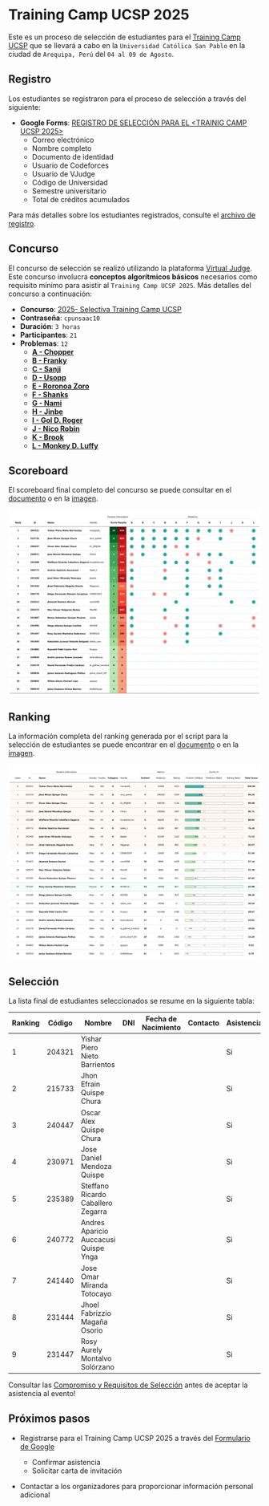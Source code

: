# Training Camp UCSP 2025

Este es un proceso de selección de estudiantes para el [Training Camp UCSP](https://cs.ucsp.edu.pe/cursos/training-camp/) que se llevará a cabo en la `Universidad Católica San Pablo` en la ciudad de `Arequipa, Perú` del `04 al 09 de Agosto`.

## Registro

Los estudiantes se registraron para el proceso de selección a través del siguiente:

- **Google Forms**: [REGISTRO DE SELECCIÓN PARA EL <TRAINIG CAMP UCSP 2025>](https://docs.google.com/forms/d/e/1FAIpQLSedQcb7Df4C2y02l3x0Rj5aw9RWKP2xsvT0-nOMzJh4MYmb6w/viewform?usp=dialog)
  - Correo electrónico
  - Nombre completo
  - Documento de identidad
  - Usuario de Codeforces
  - Usuario de VJudge
  - Código de Universidad
  - Semestre universitario
  - Total de créditos acumulados


Para más detalles sobre los estudiantes registrados, consulte el [archivo de registro](registered.csv).

## Concurso

El concurso de selección se realizó utilizando la plataforma [Virtual Judge](https://vjudge.net/). Este concurso involucra **conceptos algorítmicos básicos** necesarios como requisito mínimo para asistir al `Training Camp UCSP 2025`. Más detalles del concurso a continuación:

- **Concurso**: [2025- Selectiva Training Camp UCSP](https://vjudge.net/contest/725715)
- **Contraseña**: `cpunsaac10`
- **Duración**: `3 horas`
- **Participantes**: `21`
- **Problemas**: `12`
  - **[A - Chopper](https://codeforces.com/problemset/problem/697/A)**
  - **[B - Franky](https://lightoj.com/problem/neighbor-house)**
  - **[C - Sanji](https://codeforces.com/problemset/problem/1795/A)**
  - **[D - Usopp](https://www.spoj.com/problems/PAIRS1/en/)**
  - **[E - Roronoa Zoro](https://codeforces.com/problemset/problem/902/A)**
  - **[F - Shanks](https://codeforces.com/problemset/problem/151/A)**
  - **[G - Nami](https://www.spoj.com/problems/LOSTNSURVIVED/en/)**
  - **[H - Jinbe](https://codeforces.com/problemset/problem/1015/C)**
  - **[I - Gol D. Roger](https://codeforces.com/problemset/problem/1028/A)**
  - **[J - Nico Robin](https://codeforces.com/problemset/problem/514/B)**
  - **[K - Brook](https://codeforces.com/problemset/problem/546/C)**
  - **[L - Monkey D. Luffy](https://www.spoj.com/problems/CDRSANJ/en/)**


## Scoreboard

El scoreboard final completo del concurso se puede consultar en el [documento](../../scoreboard/training-camp-ucsp-2025/scoreboard.csv) o en la [imagen](../../scoreboard/training-camp-ucsp-2025/scoreboard.png).

![Tabla de puntuaciones](../../scoreboard/training-camp-ucsp-2025/scoreboard.png)

## Ranking

La información completa del ranking generada por el script para la selección de estudiantes se puede encontrar en el [documento](ranking.csv) o en la [imagen](ranking.png).

![Imagen de ranking](ranking.png)

## Selección

La lista final de estudiantes seleccionados se resume en la siguiente tabla:

| Ranking | Código | Nombre | DNI | Fecha de Nacimiento | Contacto | Asistencia |
| - | - | - | - | - | - | - |
| 1 | 204321 | Yishar Piero Nieto Barrientos |  |  |  | Si |
| 2 | 215733 | Jhon Efrain Quispe Chura |  |  |  | Si |
| 3 | 240447 | Oscar Alex Quispe Chura |  |  |  | Si |
| 4 | 230971 | Jose Daniel Mendoza Quispe |  |  |  | Si |
| 5 | 235389 | Steffano Ricardo Caballero Zegarra |  |  |  | Si |
| 6 | 240772 | Andres Aparicio Auccacusi Quispe Ynga |  |  |  | Si |
| 7 | 241440 | Jose Omar Miranda Totocayo |  |  |  | Si |
| 8 | 231444 | Jhoel Fabrizzio Magaña Osorio |  |  |  | Si |
| 9 | 231447 | Rosy Aurely Montalvo Solórzano |  |  |  | Si |

Consultar las [Compromiso y Requisitos de Selección](../Ranking.md#compromiso-y-requisitos-de-selección) antes de aceptar la asistencia al evento!

## Próximos pasos
- Registrarse para el Training Camp UCSP 2025 a través del [Formulario de Google](https://docs.google.com/forms/d/e/1FAIpQLSeIQz5APK3y03kDmJpM5sHUmNXWPLVnPlQixIo5u5P-rg5f4Q/closedform)
  - Confirmar asistencia
  - Solicitar carta de invitación

- Contactar a los organizadores para proporcionar información personal adicional
